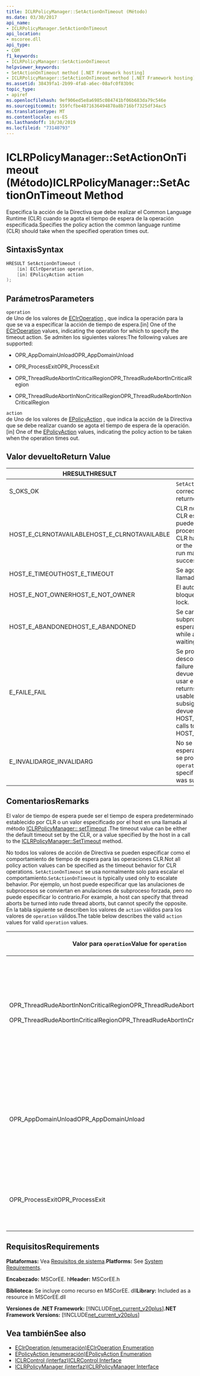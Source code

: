 ```yaml
---
title: ICLRPolicyManager::SetActionOnTimeout (Método)
ms.date: 03/30/2017
api_name:
- ICLRPolicyManager.SetActionOnTimeout
api_location:
- mscoree.dll
api_type:
- COM
f1_keywords:
- ICLRPolicyManager::SetActionOnTimeout
helpviewer_keywords:
- SetActionOnTimeout method [.NET Framework hosting]
- ICLRPolicyManager::SetActionOnTimeout method [.NET Framework hosting]
ms.assetid: 38439fa1-2b99-4fa8-a6ec-08afc0f83b9c
topic_type:
- apiref
ms.openlocfilehash: 9ef906ed5e8a6985c084741bf06b683da79c546e
ms.sourcegitcommit: 559fcfbe4871636494870a8b716bf7325df34ac5
ms.translationtype: MT
ms.contentlocale: es-ES
ms.lasthandoff: 10/30/2019
ms.locfileid: "73140793"
---
```

# <a name="iclrpolicymanagersetactionontimeout-method"></a><span data-ttu-id="27a94-102">ICLRPolicyManager::SetActionOnTimeout (Método)</span><span class="sxs-lookup"><span data-stu-id="27a94-102">ICLRPolicyManager::SetActionOnTimeout Method</span></span>
<span data-ttu-id="27a94-103">Especifica la acción de la Directiva que debe realizar el Common Language Runtime (CLR) cuando se agota el tiempo de espera de la operación especificada.</span><span class="sxs-lookup"><span data-stu-id="27a94-103">Specifies the policy action the common language runtime (CLR) should take when the specified operation times out.</span></span>  
  
## <a name="syntax"></a><span data-ttu-id="27a94-104">Sintaxis</span><span class="sxs-lookup"><span data-stu-id="27a94-104">Syntax</span></span>  
  
```cpp  
HRESULT SetActionOnTimeout (  
    [in] EClrOperation operation,  
    [in] EPolicyAction action  
);  
```  
  
## <a name="parameters"></a><span data-ttu-id="27a94-105">Parámetros</span><span class="sxs-lookup"><span data-stu-id="27a94-105">Parameters</span></span>  
 `operation`  
 <span data-ttu-id="27a94-106">de Uno de los valores de [EClrOperation](../../../../docs/framework/unmanaged-api/hosting/eclroperation-enumeration.md) , que indica la operación para la que se va a especificar la acción de tiempo de espera.</span><span class="sxs-lookup"><span data-stu-id="27a94-106">[in] One of the [EClrOperation](../../../../docs/framework/unmanaged-api/hosting/eclroperation-enumeration.md) values, indicating the operation for which to specify the timeout action.</span></span> <span data-ttu-id="27a94-107">Se admiten los siguientes valores:</span><span class="sxs-lookup"><span data-stu-id="27a94-107">The following values are supported:</span></span>  
  
- <span data-ttu-id="27a94-108">OPR_AppDomainUnload</span><span class="sxs-lookup"><span data-stu-id="27a94-108">OPR_AppDomainUnload</span></span>  
  
- <span data-ttu-id="27a94-109">OPR_ProcessExit</span><span class="sxs-lookup"><span data-stu-id="27a94-109">OPR_ProcessExit</span></span>  
  
- <span data-ttu-id="27a94-110">OPR_ThreadRudeAbortInCriticalRegion</span><span class="sxs-lookup"><span data-stu-id="27a94-110">OPR_ThreadRudeAbortInCriticalRegion</span></span>  
  
- <span data-ttu-id="27a94-111">OPR_ThreadRudeAbortInNonCriticalRegion</span><span class="sxs-lookup"><span data-stu-id="27a94-111">OPR_ThreadRudeAbortInNonCriticalRegion</span></span>  
  
 `action`  
 <span data-ttu-id="27a94-112">de Uno de los valores de [EPolicyAction](../../../../docs/framework/unmanaged-api/hosting/epolicyaction-enumeration.md) , que indica la acción de la Directiva que se debe realizar cuando se agota el tiempo de espera de la operación.</span><span class="sxs-lookup"><span data-stu-id="27a94-112">[in] One of the [EPolicyAction](../../../../docs/framework/unmanaged-api/hosting/epolicyaction-enumeration.md) values, indicating the policy action to be taken when the operation times out.</span></span>  
  
## <a name="return-value"></a><span data-ttu-id="27a94-113">Valor devuelto</span><span class="sxs-lookup"><span data-stu-id="27a94-113">Return Value</span></span>  
  
|<span data-ttu-id="27a94-114">HRESULT</span><span class="sxs-lookup"><span data-stu-id="27a94-114">HRESULT</span></span>|<span data-ttu-id="27a94-115">Descripción</span><span class="sxs-lookup"><span data-stu-id="27a94-115">Description</span></span>|  
|-------------|-----------------|  
|<span data-ttu-id="27a94-116">S_OK</span><span class="sxs-lookup"><span data-stu-id="27a94-116">S_OK</span></span>|<span data-ttu-id="27a94-117">`SetActionOnTimeout` devolvió correctamente.</span><span class="sxs-lookup"><span data-stu-id="27a94-117">`SetActionOnTimeout` returned successfully.</span></span>|  
|<span data-ttu-id="27a94-118">HOST_E_CLRNOTAVAILABLE</span><span class="sxs-lookup"><span data-stu-id="27a94-118">HOST_E_CLRNOTAVAILABLE</span></span>|<span data-ttu-id="27a94-119">CLR no se ha cargado en un proceso o CLR está en un estado en el que no puede ejecutar código administrado ni procesar la llamada correctamente.</span><span class="sxs-lookup"><span data-stu-id="27a94-119">The CLR has not been loaded into a process, or the CLR is in a state in which it cannot run managed code or process the call successfully.</span></span>|  
|<span data-ttu-id="27a94-120">HOST_E_TIMEOUT</span><span class="sxs-lookup"><span data-stu-id="27a94-120">HOST_E_TIMEOUT</span></span>|<span data-ttu-id="27a94-121">Se agotó el tiempo de espera de la llamada.</span><span class="sxs-lookup"><span data-stu-id="27a94-121">The call timed out.</span></span>|  
|<span data-ttu-id="27a94-122">HOST_E_NOT_OWNER</span><span class="sxs-lookup"><span data-stu-id="27a94-122">HOST_E_NOT_OWNER</span></span>|<span data-ttu-id="27a94-123">El autor de la llamada no posee el bloqueo.</span><span class="sxs-lookup"><span data-stu-id="27a94-123">The caller does not own the lock.</span></span>|  
|<span data-ttu-id="27a94-124">HOST_E_ABANDONED</span><span class="sxs-lookup"><span data-stu-id="27a94-124">HOST_E_ABANDONED</span></span>|<span data-ttu-id="27a94-125">Se canceló un evento mientras un subproceso o fibra bloqueados estaba esperando en él.</span><span class="sxs-lookup"><span data-stu-id="27a94-125">An event was canceled while a blocked thread or fiber was waiting on it.</span></span>|  
|<span data-ttu-id="27a94-126">E_FAIL</span><span class="sxs-lookup"><span data-stu-id="27a94-126">E_FAIL</span></span>|<span data-ttu-id="27a94-127">Se produjo un error grave desconocido.</span><span class="sxs-lookup"><span data-stu-id="27a94-127">An unknown catastrophic failure occurred.</span></span> <span data-ttu-id="27a94-128">Una vez que un método devuelve E_FAIL, el CLR ya no se puede usar en el proceso.</span><span class="sxs-lookup"><span data-stu-id="27a94-128">After a method returns E_FAIL, the CLR is no longer usable within the process.</span></span> <span data-ttu-id="27a94-129">Las llamadas subsiguientes a métodos de hospedaje devuelven HOST_E_CLRNOTAVAILABLE.</span><span class="sxs-lookup"><span data-stu-id="27a94-129">Subsequent calls to hosting methods return HOST_E_CLRNOTAVAILABLE.</span></span>|  
|<span data-ttu-id="27a94-130">E_INVALIDARG</span><span class="sxs-lookup"><span data-stu-id="27a94-130">E_INVALIDARG</span></span>|<span data-ttu-id="27a94-131">No se puede establecer un tiempo de espera para el `operation`especificado o se proporcionó un valor no válido para `operation`.</span><span class="sxs-lookup"><span data-stu-id="27a94-131">A timeout cannot be set for the specified `operation`, or an invalid value was supplied for `operation`.</span></span>|  
  
## <a name="remarks"></a><span data-ttu-id="27a94-132">Comentarios</span><span class="sxs-lookup"><span data-stu-id="27a94-132">Remarks</span></span>  
 <span data-ttu-id="27a94-133">El valor de tiempo de espera puede ser el tiempo de espera predeterminado establecido por CLR o un valor especificado por el host en una llamada al método [ICLRPolicyManager:: setTimeout](../../../../docs/framework/unmanaged-api/hosting/iclrpolicymanager-settimeout-method.md) .</span><span class="sxs-lookup"><span data-stu-id="27a94-133">The timeout value can be either the default timeout set by the CLR, or a value specified by the host in a call to the [ICLRPolicyManager::SetTimeout](../../../../docs/framework/unmanaged-api/hosting/iclrpolicymanager-settimeout-method.md) method.</span></span>  
  
 <span data-ttu-id="27a94-134">No todos los valores de acción de Directiva se pueden especificar como el comportamiento de tiempo de espera para las operaciones CLR.</span><span class="sxs-lookup"><span data-stu-id="27a94-134">Not all policy action values can be specified as the timeout behavior for CLR operations.</span></span> <span data-ttu-id="27a94-135">`SetActionOnTimeout` se usa normalmente solo para escalar el comportamiento.</span><span class="sxs-lookup"><span data-stu-id="27a94-135">`SetActionOnTimeout` is typically used only to escalate behavior.</span></span> <span data-ttu-id="27a94-136">Por ejemplo, un host puede especificar que las anulaciones de subprocesos se conviertan en anulaciones de subproceso forzada, pero no puede especificar lo contrario.</span><span class="sxs-lookup"><span data-stu-id="27a94-136">For example, a host can specify that thread aborts be turned into rude thread aborts, but cannot specify the opposite.</span></span> <span data-ttu-id="27a94-137">En la tabla siguiente se describen los valores de `action` válidos para los valores de `operation` válidos.</span><span class="sxs-lookup"><span data-stu-id="27a94-137">The table below describes the valid `action` values for valid `operation` values.</span></span>  
  
|<span data-ttu-id="27a94-138">Valor para `operation`</span><span class="sxs-lookup"><span data-stu-id="27a94-138">Value for `operation`</span></span>|<span data-ttu-id="27a94-139">Valores válidos para `action`</span><span class="sxs-lookup"><span data-stu-id="27a94-139">Valid values for `action`</span></span>|  
|---------------------------|-------------------------------|  
|<span data-ttu-id="27a94-140">OPR_ThreadRudeAbortInNonCriticalRegion</span><span class="sxs-lookup"><span data-stu-id="27a94-140">OPR_ThreadRudeAbortInNonCriticalRegion</span></span><br /><br /> <span data-ttu-id="27a94-141">OPR_ThreadRudeAbortInCriticalRegion</span><span class="sxs-lookup"><span data-stu-id="27a94-141">OPR_ThreadRudeAbortInCriticalRegion</span></span>|<span data-ttu-id="27a94-142">- eRudeAbortThread</span><span class="sxs-lookup"><span data-stu-id="27a94-142">-   eRudeAbortThread</span></span><br /><span data-ttu-id="27a94-143">- eUnloadAppDomain</span><span class="sxs-lookup"><span data-stu-id="27a94-143">-   eUnloadAppDomain</span></span><br /><span data-ttu-id="27a94-144">- eRudeUnloadAppDomain</span><span class="sxs-lookup"><span data-stu-id="27a94-144">-   eRudeUnloadAppDomain</span></span><br /><span data-ttu-id="27a94-145">- eExitProcess</span><span class="sxs-lookup"><span data-stu-id="27a94-145">-   eExitProcess</span></span><br /><span data-ttu-id="27a94-146">- eFastExitProcess</span><span class="sxs-lookup"><span data-stu-id="27a94-146">-   eFastExitProcess</span></span><br /><span data-ttu-id="27a94-147">- eRudeExitProcess</span><span class="sxs-lookup"><span data-stu-id="27a94-147">-   eRudeExitProcess</span></span><br /><span data-ttu-id="27a94-148">- eDisableRuntime</span><span class="sxs-lookup"><span data-stu-id="27a94-148">-   eDisableRuntime</span></span>|  
|<span data-ttu-id="27a94-149">OPR_AppDomainUnload</span><span class="sxs-lookup"><span data-stu-id="27a94-149">OPR_AppDomainUnload</span></span>|<span data-ttu-id="27a94-150">- eUnloadAppDomain</span><span class="sxs-lookup"><span data-stu-id="27a94-150">-   eUnloadAppDomain</span></span><br /><span data-ttu-id="27a94-151">- eRudeUnloadAppDomain</span><span class="sxs-lookup"><span data-stu-id="27a94-151">-   eRudeUnloadAppDomain</span></span><br /><span data-ttu-id="27a94-152">- eExitProcess</span><span class="sxs-lookup"><span data-stu-id="27a94-152">-   eExitProcess</span></span><br /><span data-ttu-id="27a94-153">- eFastExitProcess</span><span class="sxs-lookup"><span data-stu-id="27a94-153">-   eFastExitProcess</span></span><br /><span data-ttu-id="27a94-154">- eRudeExitProcess</span><span class="sxs-lookup"><span data-stu-id="27a94-154">-   eRudeExitProcess</span></span><br /><span data-ttu-id="27a94-155">- eDisableRuntime</span><span class="sxs-lookup"><span data-stu-id="27a94-155">-   eDisableRuntime</span></span>|  
|<span data-ttu-id="27a94-156">OPR_ProcessExit</span><span class="sxs-lookup"><span data-stu-id="27a94-156">OPR_ProcessExit</span></span>|<span data-ttu-id="27a94-157">- eExitProcess</span><span class="sxs-lookup"><span data-stu-id="27a94-157">-   eExitProcess</span></span><br /><span data-ttu-id="27a94-158">- eFastExitProcess</span><span class="sxs-lookup"><span data-stu-id="27a94-158">-   eFastExitProcess</span></span><br /><span data-ttu-id="27a94-159">- eRudeExitProcess</span><span class="sxs-lookup"><span data-stu-id="27a94-159">-   eRudeExitProcess</span></span><br /><span data-ttu-id="27a94-160">- eDisableRuntime</span><span class="sxs-lookup"><span data-stu-id="27a94-160">-   eDisableRuntime</span></span>|  
  
## <a name="requirements"></a><span data-ttu-id="27a94-161">Requisitos</span><span class="sxs-lookup"><span data-stu-id="27a94-161">Requirements</span></span>  
 <span data-ttu-id="27a94-162">**Plataformas:** Vea [Requisitos de sistema](../../../../docs/framework/get-started/system-requirements.md).</span><span class="sxs-lookup"><span data-stu-id="27a94-162">**Platforms:** See [System Requirements](../../../../docs/framework/get-started/system-requirements.md).</span></span>  
  
 <span data-ttu-id="27a94-163">**Encabezado:** MSCorEE. h</span><span class="sxs-lookup"><span data-stu-id="27a94-163">**Header:** MSCorEE.h</span></span>  
  
 <span data-ttu-id="27a94-164">**Biblioteca:** Se incluye como recurso en MSCorEE. dll</span><span class="sxs-lookup"><span data-stu-id="27a94-164">**Library:** Included as a resource in MSCorEE.dll</span></span>  
  
 <span data-ttu-id="27a94-165">**Versiones de .NET Framework:** [!INCLUDE[net_current_v20plus](../../../../includes/net-current-v20plus-md.md)]</span><span class="sxs-lookup"><span data-stu-id="27a94-165">**.NET Framework Versions:** [!INCLUDE[net_current_v20plus](../../../../includes/net-current-v20plus-md.md)]</span></span>  
  
## <a name="see-also"></a><span data-ttu-id="27a94-166">Vea también</span><span class="sxs-lookup"><span data-stu-id="27a94-166">See also</span></span>

- [<span data-ttu-id="27a94-167">EClrOperation (enumeración)</span><span class="sxs-lookup"><span data-stu-id="27a94-167">EClrOperation Enumeration</span></span>](../../../../docs/framework/unmanaged-api/hosting/eclroperation-enumeration.md)
- [<span data-ttu-id="27a94-168">EPolicyAction (enumeración)</span><span class="sxs-lookup"><span data-stu-id="27a94-168">EPolicyAction Enumeration</span></span>](../../../../docs/framework/unmanaged-api/hosting/epolicyaction-enumeration.md)
- [<span data-ttu-id="27a94-169">ICLRControl (interfaz)</span><span class="sxs-lookup"><span data-stu-id="27a94-169">ICLRControl Interface</span></span>](../../../../docs/framework/unmanaged-api/hosting/iclrcontrol-interface.md)
- [<span data-ttu-id="27a94-170">ICLRPolicyManager (interfaz)</span><span class="sxs-lookup"><span data-stu-id="27a94-170">ICLRPolicyManager Interface</span></span>](../../../../docs/framework/unmanaged-api/hosting/iclrpolicymanager-interface.md)
